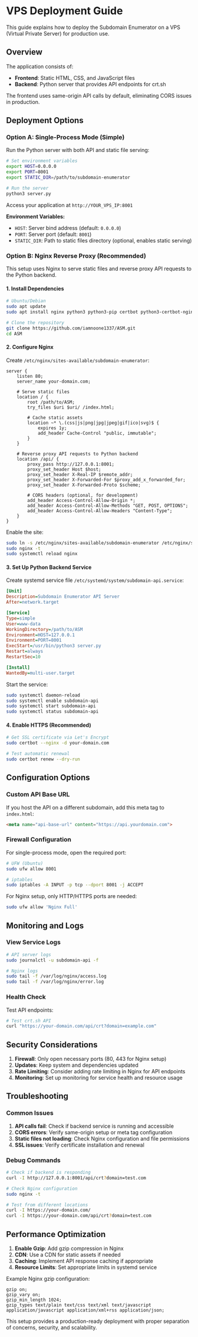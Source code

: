 # VPS Deployment Guide

This guide explains how to deploy the Subdomain Enumerator on a VPS (Virtual Private Server) for production use.

## Overview

The application consists of:
- **Frontend**: Static HTML, CSS, and JavaScript files
- **Backend**: Python server that provides API endpoints for crt.sh

The frontend uses same-origin API calls by default, eliminating CORS issues in production.

## Deployment Options

### Option A: Single-Process Mode (Simple)

Run the Python server with both API and static file serving:

```bash
# Set environment variables
export HOST=0.0.0.0
export PORT=8001
export STATIC_DIR=/path/to/subdomain-enumerator

# Run the server
python3 server.py
```

Access your application at `http://YOUR_VPS_IP:8001`

**Environment Variables:**
- `HOST`: Server bind address (default: `0.0.0.0`)
- `PORT`: Server port (default: `8001`)
- `STATIC_DIR`: Path to static files directory (optional, enables static serving)

### Option B: Nginx Reverse Proxy (Recommended)

This setup uses Nginx to serve static files and reverse proxy API requests to the Python backend.

#### 1. Install Dependencies

```bash
# Ubuntu/Debian
sudo apt update
sudo apt install nginx python3 python3-pip certbot python3-certbot-nginx

# Clone the repository
git clone https://github.com/iamnoone1337/ASM.git
cd ASM
```

#### 2. Configure Nginx

Create `/etc/nginx/sites-available/subdomain-enumerator`:

```nginx
server {
    listen 80;
    server_name your-domain.com;
    
    # Serve static files
    location / {
        root /path/to/ASM;
        try_files $uri $uri/ /index.html;
        
        # Cache static assets
        location ~* \.(css|js|png|jpg|jpeg|gif|ico|svg)$ {
            expires 1y;
            add_header Cache-Control "public, immutable";
        }
    }
    
    # Reverse proxy API requests to Python backend
    location /api/ {
        proxy_pass http://127.0.0.1:8001;
        proxy_set_header Host $host;
        proxy_set_header X-Real-IP $remote_addr;
        proxy_set_header X-Forwarded-For $proxy_add_x_forwarded_for;
        proxy_set_header X-Forwarded-Proto $scheme;
        
        # CORS headers (optional, for development)
        add_header Access-Control-Allow-Origin *;
        add_header Access-Control-Allow-Methods "GET, POST, OPTIONS";
        add_header Access-Control-Allow-Headers "Content-Type";
    }
}
```

Enable the site:

```bash
sudo ln -s /etc/nginx/sites-available/subdomain-enumerator /etc/nginx/sites-enabled/
sudo nginx -t
sudo systemctl reload nginx
```

#### 3. Set Up Python Backend Service

Create systemd service file `/etc/systemd/system/subdomain-api.service`:

```ini
[Unit]
Description=Subdomain Enumerator API Server
After=network.target

[Service]
Type=simple
User=www-data
WorkingDirectory=/path/to/ASM
Environment=HOST=127.0.0.1
Environment=PORT=8001
ExecStart=/usr/bin/python3 server.py
Restart=always
RestartSec=10

[Install]
WantedBy=multi-user.target
```

Start the service:

```bash
sudo systemctl daemon-reload
sudo systemctl enable subdomain-api
sudo systemctl start subdomain-api
sudo systemctl status subdomain-api
```

#### 4. Enable HTTPS (Recommended)

```bash
# Get SSL certificate via Let's Encrypt
sudo certbot --nginx -d your-domain.com

# Test automatic renewal
sudo certbot renew --dry-run
```

## Configuration Options

### Custom API Base URL

If you host the API on a different subdomain, add this meta tag to `index.html`:

```html
<meta name="api-base-url" content="https://api.yourdomain.com">
```

### Firewall Configuration

For single-process mode, open the required port:

```bash
# UFW (Ubuntu)
sudo ufw allow 8001

# iptables
sudo iptables -A INPUT -p tcp --dport 8001 -j ACCEPT
```

For Nginx setup, only HTTP/HTTPS ports are needed:

```bash
sudo ufw allow 'Nginx Full'
```

## Monitoring and Logs

### View Service Logs

```bash
# API server logs
sudo journalctl -u subdomain-api -f

# Nginx logs
sudo tail -f /var/log/nginx/access.log
sudo tail -f /var/log/nginx/error.log
```

### Health Check

Test API endpoints:

```bash
# Test crt.sh API
curl "https://your-domain.com/api/crt?domain=example.com"
```

## Security Considerations

1. **Firewall**: Only open necessary ports (80, 443 for Nginx setup)
2. **Updates**: Keep system and dependencies updated
3. **Rate Limiting**: Consider adding rate limiting in Nginx for API endpoints
4. **Monitoring**: Set up monitoring for service health and resource usage

## Troubleshooting

### Common Issues

1. **API calls fail**: Check if backend service is running and accessible
2. **CORS errors**: Verify same-origin setup or meta tag configuration
3. **Static files not loading**: Check Nginx configuration and file permissions
4. **SSL issues**: Verify certificate installation and renewal

### Debug Commands

```bash
# Check if backend is responding
curl -I http://127.0.0.1:8001/api/crt?domain=test.com

# Check Nginx configuration
sudo nginx -t

# Test from different locations
curl -I https://your-domain.com/
curl -I https://your-domain.com/api/crt?domain=test.com
```

## Performance Optimization

1. **Enable Gzip**: Add gzip compression in Nginx
2. **CDN**: Use a CDN for static assets if needed
3. **Caching**: Implement API response caching if appropriate
4. **Resource Limits**: Set appropriate limits in systemd service

Example Nginx gzip configuration:

```nginx
gzip on;
gzip_vary on;
gzip_min_length 1024;
gzip_types text/plain text/css text/xml text/javascript application/javascript application/xml+rss application/json;
```

This setup provides a production-ready deployment with proper separation of concerns, security, and scalability.